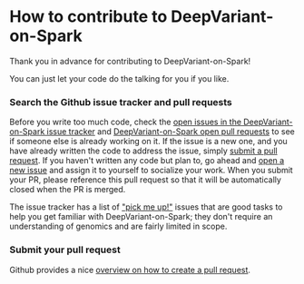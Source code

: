 How to contribute to DeepVariant-on-Spark
=========================================

Thank you in advance for contributing to DeepVariant-on-Spark!

You can just let your code do the talking for you if you like.

### Search the Github issue tracker and pull requests

Before you write too much code, check the [open issues in the
DeepVariant-on-Spark issue tracker](https://github.com/atgenomix/deepvariant-on-spark/issues?state=open)
and [DeepVariant-on-Spark open pull requests](https://github.com/atgenomix/deepvariant-on-spark/pulls)
to see if someone else is already working on it. If the issue is a new
one, and you have already written the code to address the issue, simply
[submit a pull request](https://help.github.com/articles/creating-a-pull-request).
If you haven't written any code but plan to, go ahead and
[open a new issue](https://github.com/atgenomix/deepvariant-on-spark/issues/new)
and assign it to yourself to socialize your work. When you submit your
PR, please reference this pull request so that it will be automatically
closed when the PR is merged.

The issue tracker has a list of ["pick me up!"](https://github.com/atgenomix/deepvariant-on-spark/issues?labels=pick+me+up%21&page=1&state=open) issues
that are good tasks to help you get familiar with DeepVariant-on-Spark;
they don't require an understanding of genomics and are fairly limited
in scope.

### Submit your pull request

Github provides a nice [overview on how to create a pull request](https://help.github.com/articles/creating-a-pull-request).
